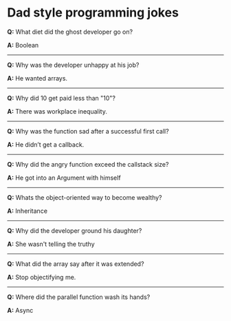 # Dad style programming jokes

**Q:**  What diet did the ghost developer go on?

**A:** Boolean

---

**Q:** Why was the developer unhappy at his job?

**A:** He wanted arrays.

---

**Q:** Why did 10 get paid less than "10"?

**A:** There was workplace inequality. 

---

**Q:** Why was the function sad after a successful first call?

**A:** He didn’t get a callback.

---

**Q:** Why did the angry function exceed the callstack size?

**A:** He got into an Argument with himself

---

**Q:** Whats the object-oriented way to become wealthy?

**A:** Inheritance

---

**Q:** Why did the developer ground his daughter?

**A:** She wasn't telling the truthy

---

**Q:** What did the array say after it was extended?

**A:** Stop objectifying me.

---

**Q:** Where did the parallel function wash its hands?

**A:** Async

